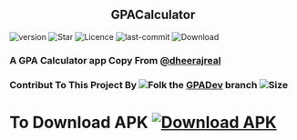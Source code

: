 <h2 align="center"><b>GPACalculator</b></h2>

![version](https://img.shields.io/github/v/release/shyamkumaryadav/GPACalculatorApp) ![Star](https://img.shields.io/github/stars/shyamkumaryadav/GPACalculatorApp) ![Licence](https://img.shields.io/apm/l/vim-mode) ![last-commit](https://img.shields.io/github/last-commit/shyamkumaryadav/GPACalculatorApp) ![Download](https://img.shields.io/github/downloads/shyamkumaryadav/GPACalculatorApp/total)

### A GPA Calculator app Copy From [@dheerajreal](https://github.com/dheerajreal/gpa-calculator)

### Contribut To This Project By ![Folk](https://img.shields.io/github/forks/shyamkumaryadav/GPACalculatorApp) the [GPADev](https://github.com/shyamkumaryadav/GPACalculatorApp/tree/GPADev) branch ![Size](https://img.shields.io/github/repo-size/shyamkumaryadav/GPACalculatorApp)


# To Download APK [![Download APK](https://www.materialui.co/materialIcons/file/cloud_download_black_36x36.png)](https://raw.githubusercontent.com/shyamkumaryadav/GPACalculatorApp/master/APK/GPACalculator.apk)

